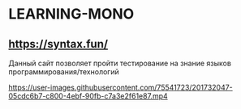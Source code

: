 # LEARNING-MONO
## https://syntax.fun/

Данный сайт позволяет пройти тестирование на знание языков программирования/технологий 


https://user-images.githubusercontent.com/75541723/201732047-05cdc6b7-c800-4ebf-90fb-c7a3e2f61e87.mp4

